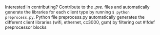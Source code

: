 Interested in contributing? Contribute to the *.pre.* files and automatically generate the libraries for each client type by running `$ python preprocess.py`. Python file preprocess.py automatically generates the different client libraries (wifi, ethernet, cc3000, gsm) by filtering out #ifdef preprocessor blocks
